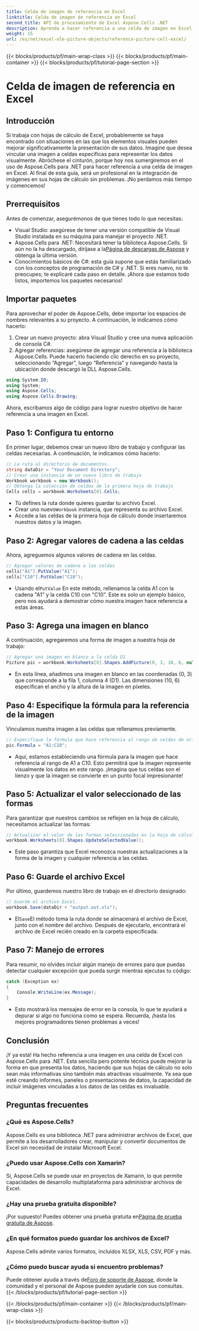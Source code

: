 ```yaml
---
title: Celda de imagen de referencia en Excel
linktitle: Celda de imagen de referencia en Excel
second_title: API de procesamiento de Excel Aspose.Cells .NET
description: Aprenda a hacer referencia a una celda de imagen en Excel mediante Aspose.Cells para .NET con este tutorial paso a paso. Mejore sus hojas de cálculo.
weight: 15
url: /es/net/excel-ole-picture-objects/reference-picture-cell-excel/
---
```


{{< blocks/products/pf/main-wrap-class >}}
{{< blocks/products/pf/main-container >}}
{{< blocks/products/pf/tutorial-page-section >}}

# Celda de imagen de referencia en Excel

## Introducción
Si trabaja con hojas de cálculo de Excel, probablemente se haya encontrado con situaciones en las que los elementos visuales pueden mejorar significativamente la presentación de sus datos. Imagine que desea vincular una imagen a celdas específicas para representar los datos visualmente. Abróchese el cinturón, porque hoy nos sumergiremos en el uso de Aspose.Cells para .NET para hacer referencia a una celda de imagen en Excel. Al final de esta guía, será un profesional en la integración de imágenes en sus hojas de cálculo sin problemas. ¡No perdamos más tiempo y comencemos!
## Prerrequisitos
Antes de comenzar, asegurémonos de que tienes todo lo que necesitas:
- Visual Studio: asegúrese de tener una versión compatible de Visual Studio instalada en su máquina para manejar el proyecto .NET.
- Aspose.Cells para .NET: Necesitará tener la biblioteca Aspose.Cells. Si aún no la ha descargado, diríjase a la[Página de descargas de Aspose](https://releases.aspose.com/cells/net/) y obtenga la última versión.
- Conocimientos básicos de C#: esta guía supone que estás familiarizado con los conceptos de programación de C# y .NET. Si eres nuevo, no te preocupes; te explicaré cada paso en detalle.
¡Ahora que estamos todo listos, importemos los paquetes necesarios!
## Importar paquetes
Para aprovechar el poder de Aspose.Cells, debe importar los espacios de nombres relevantes a su proyecto. A continuación, le indicamos cómo hacerlo:
1. Crear un nuevo proyecto: abra Visual Studio y cree una nueva aplicación de consola C#.
2. Agregar referencias: asegúrese de agregar una referencia a la biblioteca Aspose.Cells. Puede hacerlo haciendo clic derecho en su proyecto, seleccionando “Agregar”, luego “Referencia” y navegando hasta la ubicación donde descargó la DLL Aspose.Cells.
```csharp
using System.IO;
using System;
using Aspose.Cells;
using Aspose.Cells.Drawing;
```
Ahora, escribamos algo de código para lograr nuestro objetivo de hacer referencia a una imagen en Excel.
## Paso 1: Configura tu entorno
En primer lugar, debemos crear un nuevo libro de trabajo y configurar las celdas necesarias. A continuación, le indicamos cómo hacerlo:
```csharp
// La ruta al directorio de documentos.
string dataDir = "Your Document Directory";
// Crear una instancia de un nuevo libro de trabajo
Workbook workbook = new Workbook();
// Obtenga la colección de celdas de la primera hoja de trabajo
Cells cells = workbook.Worksheets[0].Cells;
```
 
- Tú defines la ruta donde quieres guardar tu archivo Excel.
-  Crear uno nuevo`Workbook` instancia, que representa su archivo Excel.
- Accede a las celdas de la primera hoja de cálculo donde insertaremos nuestros datos y la imagen.
## Paso 2: Agregar valores de cadena a las celdas
Ahora, agreguemos algunos valores de cadena en las celdas. 
```csharp
// Agregar valores de cadena a las celdas
cells["A1"].PutValue("A1");
cells["C10"].PutValue("C10");
```
 
-  Usando el`PutValue` En este método, rellenamos la celda A1 con la cadena "A1" y la celda C10 con "C10". Este es solo un ejemplo básico, pero nos ayudará a demostrar cómo nuestra imagen hace referencia a estas áreas.
## Paso 3: Agrega una imagen en blanco
A continuación, agregaremos una forma de imagen a nuestra hoja de trabajo:
```csharp
// Agregar una imagen en blanco a la celda D1
Picture pic = workbook.Worksheets[0].Shapes.AddPicture(0, 3, 10, 6, null);
```
 
- En esta línea, añadimos una imagen en blanco en las coordenadas (0, 3) que corresponde a la fila 1, columna 4 (D1). Las dimensiones (10, 6) especifican el ancho y la altura de la imagen en píxeles.
## Paso 4: Especifique la fórmula para la referencia de la imagen
Vinculamos nuestra imagen a las celdas que rellenamos previamente.
```csharp
// Especifique la fórmula que hace referencia al rango de celdas de origen
pic.Formula = "A1:C10";
```

- Aquí, estamos estableciendo una fórmula para la imagen que hace referencia al rango de A1 a C10. Esto permitirá que la imagen represente visualmente los datos en este rango. ¡Imagina que tus celdas son el lienzo y que la imagen se convierte en un punto focal impresionante!
## Paso 5: Actualizar el valor seleccionado de las formas
Para garantizar que nuestros cambios se reflejen en la hoja de cálculo, necesitamos actualizar las formas:
```csharp
// Actualizar el valor de las formas seleccionadas en la hoja de cálculo
workbook.Worksheets[0].Shapes.UpdateSelectedValue();
```

- Este paso garantiza que Excel reconozca nuestras actualizaciones a la forma de la imagen y cualquier referencia a las celdas.
## Paso 6: Guarde el archivo Excel
Por último, guardemos nuestro libro de trabajo en el directorio designado:
```csharp
// Guarde el archivo Excel.
workbook.Save(dataDir + "output.out.xls");
```

-  El`Save`El método toma la ruta donde se almacenará el archivo de Excel, junto con el nombre del archivo. Después de ejecutarlo, encontrará el archivo de Excel recién creado en la carpeta especificada.
## Paso 7: Manejo de errores
Para resumir, no olvides incluir algún manejo de errores para que puedas detectar cualquier excepción que pueda surgir mientras ejecutas tu código:
```csharp
catch (Exception ex)
{
    Console.WriteLine(ex.Message);
}
```

- Esto mostrará los mensajes de error en la consola, lo que te ayudará a depurar si algo no funciona como se espera. Recuerda, ¡hasta los mejores programadores tienen problemas a veces!
## Conclusión
¡Y ya está! Ha hecho referencia a una imagen en una celda de Excel con Aspose.Cells para .NET. Esta sencilla pero potente técnica puede mejorar la forma en que presenta los datos, haciendo que sus hojas de cálculo no solo sean más informativas sino también más atractivas visualmente. Ya sea que esté creando informes, paneles o presentaciones de datos, la capacidad de incluir imágenes vinculadas a los datos de las celdas es invaluable.
## Preguntas frecuentes
### ¿Qué es Aspose.Cells?
Aspose.Cells es una biblioteca .NET para administrar archivos de Excel, que permite a los desarrolladores crear, manipular y convertir documentos de Excel sin necesidad de instalar Microsoft Excel.
### ¿Puedo usar Aspose.Cells con Xamarin?
Sí, Aspose.Cells se puede usar en proyectos de Xamarin, lo que permite capacidades de desarrollo multiplataforma para administrar archivos de Excel.
### ¿Hay una prueba gratuita disponible?
 ¡Por supuesto! Puedes obtener una prueba gratuita en[Página de prueba gratuita de Aspose](https://releases.aspose.com/).
### ¿En qué formatos puedo guardar los archivos de Excel?
Aspose.Cells admite varios formatos, incluidos XLSX, XLS, CSV, PDF y más.
### ¿Cómo puedo buscar ayuda si encuentro problemas?
 Puede obtener ayuda a través de[Foro de soporte de Aspose](https://forum.aspose.com/c/cells/9), donde la comunidad y el personal de Aspose pueden ayudarle con sus consultas.
{{< /blocks/products/pf/tutorial-page-section >}}

{{< /blocks/products/pf/main-container >}}
{{< /blocks/products/pf/main-wrap-class >}}

{{< blocks/products/products-backtop-button >}}

